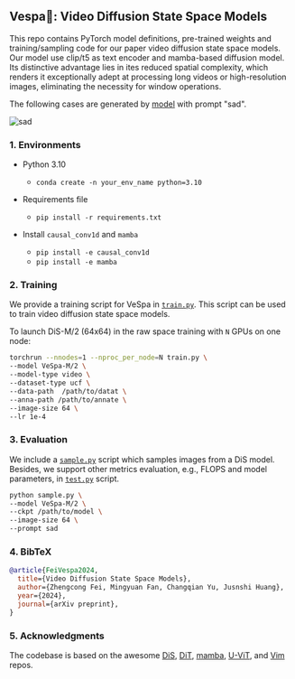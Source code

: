 ## Vespa🐝: Video Diffusion State Space Models

This repo contains PyTorch model definitions, pre-trained weights and training/sampling code for our paper video diffusion state space models. 
Our model use clip/t5 as text encoder and mamba-based diffusion model. 
Its distinctive advantage lies in ites reduced spatial complexity, which renders it exceptionally adept at processing long videos or high-resolution images, eliminating the necessity for window operations. 

The following cases are generated by [model](https://huggingface.co/feizhengcong/VeSpa-M) with prompt "sad". 

![sad](https://github.com/feizc/Vespa/assets/37614046/5bcd0cba-9cb0-4cba-ab36-801539722709)


### 1. Environments

- Python 3.10
  - `conda create -n your_env_name python=3.10`

- Requirements file
  - `pip install -r requirements.txt`

- Install ``causal_conv1d`` and ``mamba``
  - `pip install -e causal_conv1d`
  - `pip install -e mamba`


### 2. Training 

We provide a training script for VeSpa in [`train.py`](train.py). This script can be used to train video diffusion state space models.

To launch DiS-M/2 (64x64) in the raw space training with `N` GPUs on one node:

```bash
torchrun --nnodes=1 --nproc_per_node=N train.py \
--model VeSpa-M/2 \
--model-type video \
--dataset-type ucf \
--data-path  /path/to/datat \
--anna-path /path/to/annate \
--image-size 64 \
--lr 1e-4
```


### 3. Evaluation

We include a [`sample.py`](sample.py) script which samples images from a DiS model. Besides, we support other metrics evaluation, e.g., FLOPS and model parameters, in [`test.py`](test.py) script. 

```bash
python sample.py \
--model VeSpa-M/2 \
--ckpt /path/to/model \
--image-size 64 \
--prompt sad 
```

### 4. BibTeX

```bibtex
@article{FeiVespa2024,
  title={Video Diffusion State Space Models},
  author={Zhengcong Fei, Mingyuan Fan, Changqian Yu, Jusnshi Huang},
  year={2024},
  journal={arXiv preprint},
}
```


### 5. Acknowledgments

The codebase is based on the awesome [DiS](https://github.com/feizc/DiS), [DiT](https://github.com/facebookresearch/DiT), [mamba](https://github.com/state-spaces/mamba), [U-ViT](https://github.com/baofff/U-ViT), and [Vim](https://github.com/hustvl/Vim) repos. 







